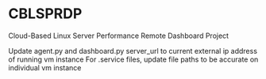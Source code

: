 # CBLSPRDP
Cloud-Based Linux Server Performance Remote Dashboard Project

Update agent.py and dashboard.py server_url to current external ip address of running vm instance
For .service files, update file paths to be accurate on individual vm instance
